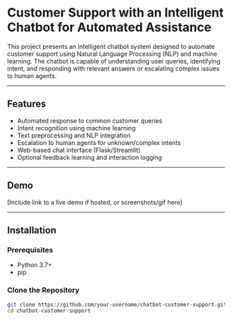 # Customer Support with an Intelligent Chatbot for Automated Assistance

This project presents an intelligent chatbot system designed to automate customer support using Natural Language Processing (NLP) and machine learning. The chatbot is capable of understanding user queries, identifying intent, and responding with relevant answers or escalating complex issues to human agents.

---

## Features

- Automated response to common customer queries
- Intent recognition using machine learning
- Text preprocessing and NLP integration
- Escalation to human agents for unknown/complex intents
- Web-based chat interface (Flask/Streamlit)
- Optional feedback learning and interaction logging

---

## Demo

[Include link to a live demo if hosted, or screenshots/gif here]

---

## Installation

### Prerequisites

- Python 3.7+
- pip

### Clone the Repository

```bash
git clone https://github.com/your-username/chatbot-customer-support.git
cd chatbot-customer-support
